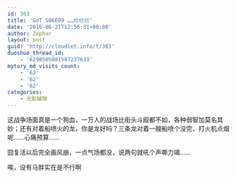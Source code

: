 ```yaml
---
id: 383
title: 'GoT S06E09 ……烂烂烂'
date: '2016-06-21T12:56:31+08:00'
author: Zephur
layout: post
guid: 'http://cloudlet.info/t/383'
duoshuo_thread_id:
    - '6298505081587237633'
mytory_md_visits_count:
    - '62'
    - '62'
    - '62'
categories:
    - 光影罅隙
---
```


这战争场面真是一个狗血，一万人的战场比街头斗殴都不如，各种弱智加莫名其妙；还有对着船喷火的龙，你是龙好吗？三条龙对着一艘船喷个没完，打火机点烟呢……心痛预算……

囧复活以后完全画风崩，一点气场都没，说两句就吼个声嘶力竭……

唉，没有马胖实在是不行啊